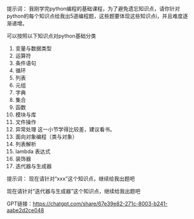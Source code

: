提示词：
我刚学完python编程的基础课程，为了避免遗忘知识点，请你针对python的每个知识点给我出5道编程题，这些题要体现这些知识点i，并且难度逐渐递增。


可以按照以下知识点对python基础分类
1.	变量与数据类型
2.	运算符
3.	条件语句
4.	循环
5.	列表
6.	元组
7.	字典
8.	集合
9.	函数
10.	模块与库
11.	文件操作
12.	异常处理   这一小节学得比较差，建议看书。
13.	面向对象编程（类与对象）
14.	列表解析
15.	lambda 表达式
16.	装饰器
17.	迭代器与生成器


提示词：
    现在请针对“xxx”这个知识点，继续给我出题吧


现在请针对“迭代器与生成器”这个知识点，继续给我出题吧


GPT链接：https://chatgpt.com/share/67e39e82-271c-8003-b241-aabe2d2ce048


